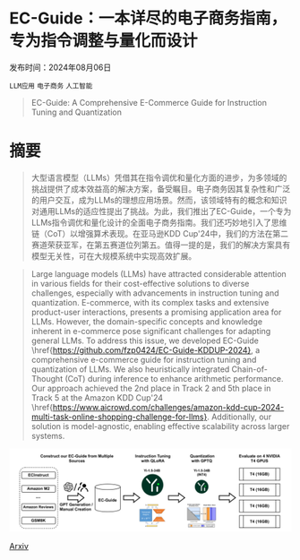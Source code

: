 # EC-Guide：一本详尽的电子商务指南，专为指令调整与量化而设计

发布时间：2024年08月06日

`LLM应用` `电子商务` `人工智能`

> EC-Guide: A Comprehensive E-Commerce Guide for Instruction Tuning and Quantization

# 摘要

> 大型语言模型（LLMs）凭借其在指令调优和量化方面的进步，为多领域的挑战提供了成本效益高的解决方案，备受瞩目。电子商务因其复杂性和广泛的用户交互，成为LLMs的理想应用场景。然而，该领域特有的概念和知识对通用LLMs的适应性提出了挑战。为此，我们推出了EC-Guide，一个专为LLMs指令调优和量化设计的全面电子商务指南。我们还巧妙地引入了思维链（CoT）以增强算术表现。在亚马逊KDD Cup'24中，我们的方法在第二赛道荣获亚军，在第五赛道位列第五。值得一提的是，我们的解决方案具有模型无关性，可在大规模系统中实现高效扩展。

> Large language models (LLMs) have attracted considerable attention in various fields for their cost-effective solutions to diverse challenges, especially with advancements in instruction tuning and quantization. E-commerce, with its complex tasks and extensive product-user interactions, presents a promising application area for LLMs. However, the domain-specific concepts and knowledge inherent in e-commerce pose significant challenges for adapting general LLMs. To address this issue, we developed EC-Guide \href{https://github.com/fzp0424/EC-Guide-KDDUP-2024}, a comprehensive e-commerce guide for instruction tuning and quantization of LLMs. We also heuristically integrated Chain-of-Thought (CoT) during inference to enhance arithmetic performance. Our approach achieved the 2nd place in Track 2 and 5th place in Track 5 at the Amazon KDD Cup'24 \href{https://www.aicrowd.com/challenges/amazon-kdd-cup-2024-multi-task-online-shopping-challenge-for-llms}. Additionally, our solution is model-agnostic, enabling effective scalability across larger systems.

![EC-Guide：一本详尽的电子商务指南，专为指令调整与量化而设计](../../../paper_images/2408.02970/x1.png)

[Arxiv](https://arxiv.org/abs/2408.02970)